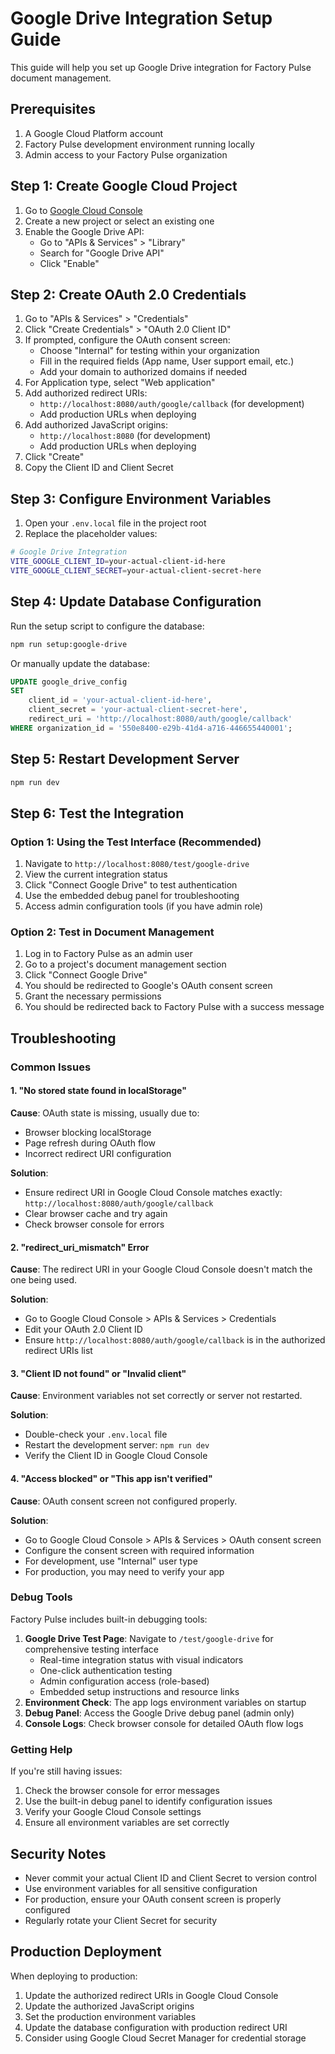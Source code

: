 # Google Drive Integration Setup Guide

This guide will help you set up Google Drive integration for Factory Pulse document management.

## Prerequisites

1. A Google Cloud Platform account
2. Factory Pulse development environment running locally
3. Admin access to your Factory Pulse organization

## Step 1: Create Google Cloud Project

1. Go to [Google Cloud Console](https://console.cloud.google.com/)
2. Create a new project or select an existing one
3. Enable the Google Drive API:
   - Go to "APIs & Services" > "Library"
   - Search for "Google Drive API"
   - Click "Enable"

## Step 2: Create OAuth 2.0 Credentials

1. Go to "APIs & Services" > "Credentials"
2. Click "Create Credentials" > "OAuth 2.0 Client ID"
3. If prompted, configure the OAuth consent screen:
   - Choose "Internal" for testing within your organization
   - Fill in the required fields (App name, User support email, etc.)
   - Add your domain to authorized domains if needed
4. For Application type, select "Web application"
5. Add authorized redirect URIs:
   - `http://localhost:8080/auth/google/callback` (for development)
   - Add production URLs when deploying
6. Add authorized JavaScript origins:
   - `http://localhost:8080` (for development)
   - Add production URLs when deploying
7. Click "Create"
8. Copy the Client ID and Client Secret

## Step 3: Configure Environment Variables

1. Open your `.env.local` file in the project root
2. Replace the placeholder values:

```bash
# Google Drive Integration
VITE_GOOGLE_CLIENT_ID=your-actual-client-id-here
VITE_GOOGLE_CLIENT_SECRET=your-actual-client-secret-here
```

## Step 4: Update Database Configuration

Run the setup script to configure the database:

```bash
npm run setup:google-drive
```

Or manually update the database:

```sql
UPDATE google_drive_config 
SET 
    client_id = 'your-actual-client-id-here',
    client_secret = 'your-actual-client-secret-here',
    redirect_uri = 'http://localhost:8080/auth/google/callback'
WHERE organization_id = '550e8400-e29b-41d4-a716-446655440001';
```

## Step 5: Restart Development Server

```bash
npm run dev
```

## Step 6: Test the Integration

### Option 1: Using the Test Interface (Recommended)

1. Navigate to `http://localhost:8080/test/google-drive`
2. View the current integration status
3. Click "Connect Google Drive" to test authentication
4. Use the embedded debug panel for troubleshooting
5. Access admin configuration tools (if you have admin role)

### Option 2: Test in Document Management

1. Log in to Factory Pulse as an admin user
2. Go to a project's document management section
3. Click "Connect Google Drive"
4. You should be redirected to Google's OAuth consent screen
5. Grant the necessary permissions
6. You should be redirected back to Factory Pulse with a success message

## Troubleshooting

### Common Issues

#### 1. "No stored state found in localStorage"

**Cause**: OAuth state is missing, usually due to:
- Browser blocking localStorage
- Page refresh during OAuth flow
- Incorrect redirect URI configuration

**Solution**:
- Ensure redirect URI in Google Cloud Console matches exactly: `http://localhost:8080/auth/google/callback`
- Clear browser cache and try again
- Check browser console for errors

#### 2. "redirect_uri_mismatch" Error

**Cause**: The redirect URI in your Google Cloud Console doesn't match the one being used.

**Solution**:
- Go to Google Cloud Console > APIs & Services > Credentials
- Edit your OAuth 2.0 Client ID
- Ensure `http://localhost:8080/auth/google/callback` is in the authorized redirect URIs list

#### 3. "Client ID not found" or "Invalid client"

**Cause**: Environment variables not set correctly or server not restarted.

**Solution**:
- Double-check your `.env.local` file
- Restart the development server: `npm run dev`
- Verify the Client ID in Google Cloud Console

#### 4. "Access blocked" or "This app isn't verified"

**Cause**: OAuth consent screen not configured properly.

**Solution**:
- Go to Google Cloud Console > APIs & Services > OAuth consent screen
- Configure the consent screen with required information
- For development, use "Internal" user type
- For production, you may need to verify your app

### Debug Tools

Factory Pulse includes built-in debugging tools:

1. **Google Drive Test Page**: Navigate to `/test/google-drive` for comprehensive testing interface
   - Real-time integration status with visual indicators
   - One-click authentication testing
   - Admin configuration access (role-based)
   - Embedded setup instructions and resource links
2. **Environment Check**: The app logs environment variables on startup
3. **Debug Panel**: Access the Google Drive debug panel (admin only)
4. **Console Logs**: Check browser console for detailed OAuth flow logs

### Getting Help

If you're still having issues:

1. Check the browser console for error messages
2. Use the built-in debug panel to identify configuration issues
3. Verify your Google Cloud Console settings
4. Ensure all environment variables are set correctly

## Security Notes

- Never commit your actual Client ID and Client Secret to version control
- Use environment variables for all sensitive configuration
- For production, ensure your OAuth consent screen is properly configured
- Regularly rotate your Client Secret for security

## Production Deployment

When deploying to production:

1. Update the authorized redirect URIs in Google Cloud Console
2. Update the authorized JavaScript origins
3. Set the production environment variables
4. Update the database configuration with production redirect URI
5. Consider using Google Cloud Secret Manager for credential storage